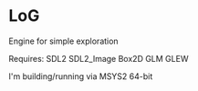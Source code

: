 # LoG
Engine for simple exploration

Requires:
SDL2
SDL2_Image
Box2D
GLM
GLEW

I'm building/running via MSYS2 64-bit



